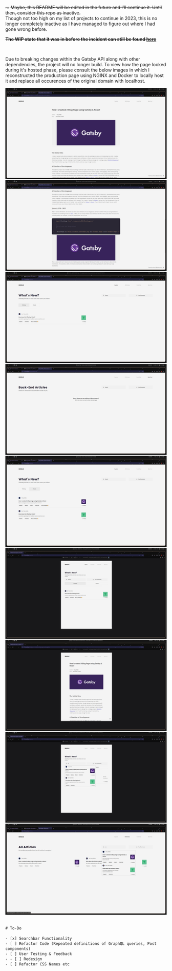 ~~...~~
~~Maybe, this README will be edited in the future and I'll continue it. Until then, consider this repo as inactive.~~
<br>
Though not too high on my list of projects to continue in 2023, this is no longer
completely inactive as I have managed to figure out where I had gone wrong before.

~~**The WIP state that it was in before the incident can still be found [here](https://blog.bridle.ml/explore/)**~~

<br>

Due to breaking changes within the Gatsby API along with other dependencies, the project will no longer build.
To view how the page looked during it's hosted phase, please consult the below images in which I reconstructed
the production page using NGINX and Docker to locally host it and replace all occurences of the original domain with localhost.

![gatsby_article_1.png](https://github.com/TobyBridle/ReactBlog/blob/main/showcase_images/gatsby_article_1.png)
![gatsby_article_2.png](https://github.com/TobyBridle/ReactBlog/blob/main/showcase_images/gatsby_article_2.png)
![home_page.png](https://github.com/TobyBridle/ReactBlog/blob/main/showcase_images/home_page.png)
![no_articles.png](https://github.com/TobyBridle/ReactBlog/blob/main/showcase_images/no_articles.png)
![popular_filter.png](https://github.com/TobyBridle/ReactBlog/blob/main/showcase_images/popular_filter.png)
![responsive_following.png](https://github.com/TobyBridle/ReactBlog/blob/main/showcase_images/responsive_following.png)
![responsive_gatsby_1.png](https://github.com/TobyBridle/ReactBlog/blob/main/showcase_images/responsive_gatsby_1.png)
![responsive_search.png](https://github.com/TobyBridle/ReactBlog/blob/main/showcase_images/responsive_search.png)
![search.png](https://github.com/TobyBridle/ReactBlog/blob/main/showcase_images/search.png)

```

# To-Do

- [x] Searchbar Functionality
- [ ] Refactor Code (Repeated definitions of GraphQL queries, Post components)
- [ ] User Testing & Feedback
- - [ ] Redesign
- [ ] Refactor CSS Names etc
